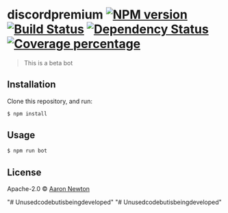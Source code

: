 # discordpremium [![NPM version][npm-image]][npm-url] [![Build Status][travis-image]][travis-url] [![Dependency Status][daviddm-image]][daviddm-url] [![Coverage percentage][coveralls-image]][coveralls-url]
> This is a beta bot

## Installation

Clone this repository, and run:
```sh
$ npm install
```

## Usage

```sh
$ npm run bot
```
## License

Apache-2.0 © [Aaron Newton]()


[npm-image]: https://badge.fury.io/js/discordpremium.svg
[npm-url]: https://npmjs.org/package/discordpremium
[travis-image]: https://travis-ci.org//discordpremium.svg?branch=master
[travis-url]: https://travis-ci.org//discordpremium
[daviddm-image]: https://david-dm.org//discordpremium.svg?theme=shields.io
[daviddm-url]: https://david-dm.org//discordpremium
[coveralls-image]: https://coveralls.io/repos//discordpremium/badge.svg
[coveralls-url]: https://coveralls.io/r//discordpremium
"# Unusedcodebutisbeingdeveloped" 
"# Unusedcodebutisbeingdeveloped" 
"# Unusedcodebutisbeingdeveloped" 

